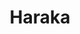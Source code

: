 ---
git: https://github.com/haraka/Haraka
logohandle: github_haraka
sort: haraka
title: Haraka
website: https://haraka.github.io/
---